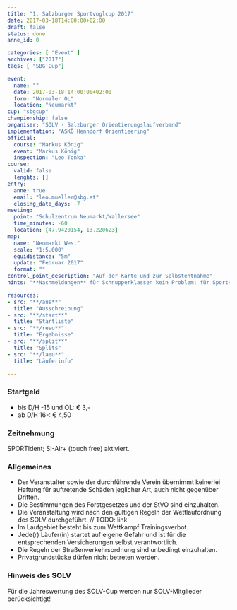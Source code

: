 ```yaml
---
title: "1. Salzburger Sportvoglcup 2017"
date: 2017-03-18T14:00:00+02:00
draft: false
status: done
anne_id: 0

categories: [ "Event" ]
archives: ["2017"]
tags: [ "SBG Cup"]

event:
  name: ""
  date: 2017-03-18T14:00:00+02:00
  form: "Normaler OL"
  location: "Neumarkt"
cup: "sbgcup"
championship: false
organiser: "SOLV - Salzburger Orientierungslaufverband"
implementation: "ASKÖ Henndorf Orientieering" 
official:
  course: "Markus König"
  event: "Markus König"
  inspection: "Leo Tonka"
course:
  valid: false
  lenghts: []
entry:
  anne: true
  email: "leo.mueller@sbg.at"
  closing_date_days: -7
meeting:
  point: "Schulzentrum Neumarkt/Wallersee"
  time_minutes: -60
  location: [47.9420154, 13.220623]
map:
  name: "Neumarkt West"
  scale: "1:5.000"
  equidistance: "5m"
  update: "Februar 2017"
  format: ""
control_point_description: "Auf der Karte und zur Selbstentnahme"
hints: "**Nachmeldungen** für Schnupperklassen kein Problem; für Sportvoglcupläufer in geringem Umfang möglich, aber mit einem Aufpreis von € 1,-"

resources:
- src: "**/aus**"
  title: "Ausschreibung"
- src: "**/start**"
  title: "Startliste"
- src: "**/resu**"
  title: "Ergebnisse"
- src: "**/split**"
  title: "Splits"
- src: "**/laeu**"
  title: "Läuferinfo"

---
```

### Startgeld

- bis D/H -15 und OL: € 3,-
- ab D/H 16-: € 4,50

### Zeitnehmung

SPORTIdent; SI-Air+ (touch free) aktiviert.

### Allgemeines

- Der Veranstalter sowie der durchführende Verein übernimmt keinerlei Haftung für auftretende Schäden jeglicher Art, auch nicht gegenüber Dritten.
- Die Bestimmungen des Forstgesetzes und der StVO sind einzuhalten.
- Die Veranstaltung wird nach den gültigen Regeln der Wettlaufordnung des SOLV durchgeführt. // TODO: link
- Im Laufgebiet besteht bis zum Wettkampf Trainingsverbot.
- Jede\(r) Läufer(in) startet auf eigene Gefahr und ist für die entsprechenden Versicherungen selbst verantwortlich.
- Die Regeln der Straßenverkehrsordnung sind unbedingt einzuhalten.
- Privatgrundstücke dürfen nicht betreten werden.

### Hinweis des SOLV

Für die Jahreswertung des SOLV-Cup werden nur SOLV-Mitglieder berücksichtigt!
